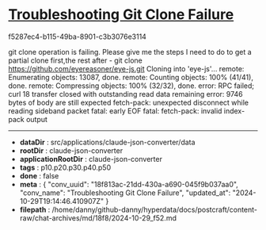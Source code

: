 # [Troubleshooting Git Clone Failure](https://claude.ai/chat/18f813ac-21dd-430a-a690-045f9b037aa0)

f5287ec4-b115-49ba-8901-c3b3076e3114

git clone operation is failing. Please give me the steps I need to do to get a partial clone first,the rest after -
git clone https://github.com/eyereasoner/eye-js.git
Cloning into 'eye-js'...
remote: Enumerating objects: 13087, done.
remote: Counting objects: 100% (41/41), done.
remote: Compressing objects: 100% (32/32), done.
error: RPC failed; curl 18 transfer closed with outstanding read data remaining
error: 9746 bytes of body are still expected
fetch-pack: unexpected disconnect while reading sideband packet
fatal: early EOF
fatal: fetch-pack: invalid index-pack output

---

* **dataDir** : src/applications/claude-json-converter/data
* **rootDir** : claude-json-converter
* **applicationRootDir** : claude-json-converter
* **tags** : p10.p20.p30.p40.p50
* **done** : false
* **meta** : {
  "conv_uuid": "18f813ac-21dd-430a-a690-045f9b037aa0",
  "conv_name": "Troubleshooting Git Clone Failure",
  "updated_at": "2024-10-29T19:14:46.410907Z"
}
* **filepath** : /home/danny/github-danny/hyperdata/docs/postcraft/content-raw/chat-archives/md/18f8/2024-10-29_f52.md